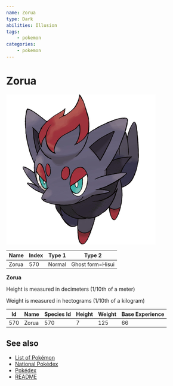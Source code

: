 ```yaml
---
name: Zorua
type: Dark
abilities: Illusion
tags:
    - pokemon
categories:
    - pokemon
---
```


# Zorua


![Zorua](images/570.png)

| **Name** | **Index** | **Type 1** | **Type 2** |
|----|----|----|----|
| Zorua | 570 | Normal | Ghost form=Hisui  |

**Zorua** 


Height is measured in decimeters (1/10th of a meter)

Weight is measured in hectograms (1/10th of a kilogram)

| **Id** | **Name** | **Species Id** | **Height** | **Weight** | **Base Experience** |
|--------|----------|----------------|------------|------------|---------------------|
| 570 | Zorua | 570 | 7 | 125 | 66 |


## See also

- [List of Pokémon](../pokemon.md)
- [National Pokédex](../national_pokedex.md)
- [Pokédex](../pokedex.md)
- [README](../README.md)
